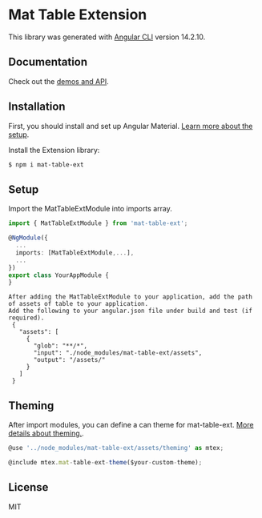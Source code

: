 # Mat Table Extension

This library was generated with [Angular CLI](https://github.com/angular/angular-cli) version 14.2.10.
## Documentation

Check out the [demos and API](https://fastcode-inc.github.io/custom-table-doc).
## Installation

First, you should install and set up Angular Material. [Learn more about the setup](https://material.angular.io/guide/getting-started).

Install the Extension library:

```bash
$ npm i mat-table-ext
```

## Setup

Import the MatTableExtModule into imports array.

```ts
import { MatTableExtModule } from 'mat-table-ext';

@NgModule({
  ...
  imports: [MatTableExtModule,...],
  ...
})
export class YourAppModule {
}
```
```
After adding the MatTableExtModule to your application, add the path of assets of table to your application.
Add the following to your angular.json file under build and test (if required).
 {
   "assets": [
     {
       "glob": "**/*",
       "input": "./node_modules/mat-table-ext/assets",
       "output": "/assets/"
     }
   ]
 }
```
## Theming

After import modules, you can define a can theme for mat-table-ext. [More details about theming.](https://material.angular.io/guide/theming).


```ts
@use '../node_modules/mat-table-ext/assets/theming' as mtex;

@include mtex.mat-table-ext-theme($your-custom-theme);
```
## License

MIT
